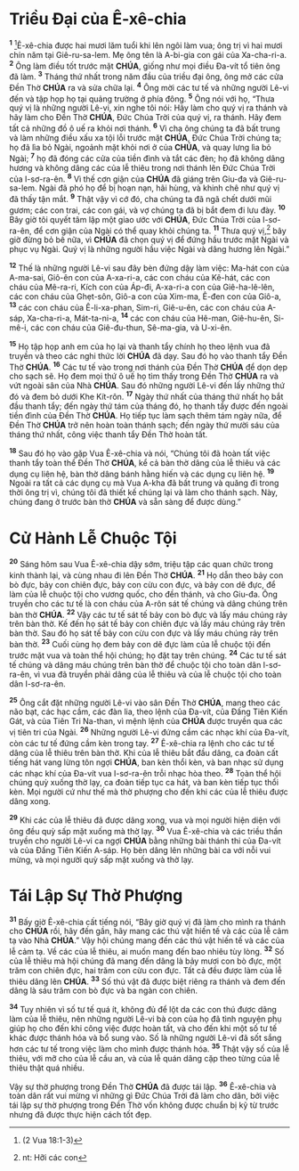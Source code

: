 # Triều Đại của Ê-xê-chia

<sup><b>1</b></sup> [^1@-4d099597-d00d-4738-b6b6-06b63caac84e]Ê-xê-chia được hai mươi lăm tuổi khi lên ngôi làm vua; ông trị vì hai mươi chín năm tại Giê-ru-sa-lem. Mẹ ông tên là A-bi-gia con gái của Xa-cha-ri-a. <sup><b>2</b></sup> Ông làm điều tốt trước mặt **CHÚA**, giống như mọi điều Đa-vít tổ tiên ông đã làm. <sup><b>3</b></sup> Tháng thứ nhất trong năm đầu của triều đại ông, ông mở các cửa Đền Thờ **CHÚA** ra và sửa chữa lại. <sup><b>4</b></sup> Ông mời các tư tế và những người Lê-vi đến và tập họp họ tại quảng trường ở phía đông. <sup><b>5</b></sup> Ông nói với họ, “Thưa quý vị là những người Lê-vi, xin nghe tôi nói: Hãy làm cho quý vị ra thánh và hãy làm cho Đền Thờ **CHÚA**, Đức Chúa Trời của quý vị, ra thánh. Hãy đem tất cả những đồ ô uế ra khỏi nơi thánh. <sup><b>6</b></sup> Vì cha ông chúng ta đã bất trung và làm những điều xấu xa tội lỗi trước mặt **CHÚA**, Đức Chúa Trời chúng ta; họ đã lìa bỏ Ngài, ngoảnh mặt khỏi nơi ở của **CHÚA**, và quay lưng lìa bỏ Ngài; <sup><b>7</b></sup> họ đã đóng các cửa của tiền đình và tắt các đèn; họ đã không dâng hương và không dâng các của lễ thiêu trong nơi thánh lên Đức Chúa Trời của I-sơ-ra-ên. <sup><b>8</b></sup> Vì thế cơn giận của **CHÚA** đã giáng trên Giu-đa và Giê-ru-sa-lem. Ngài đã phó họ để bị hoạn nạn, hãi hùng, và khinh chê như quý vị đã thấy tận mắt. <sup><b>9</b></sup> Thật vậy vì cớ đó, cha chúng ta đã ngã chết dưới mũi gươm; các con trai, các con gái, và vợ chúng ta đã bị bắt đem đi lưu đày. <sup><b>10</b></sup> Bây giờ tôi quyết tâm lập một giao ước với **CHÚA**, Đức Chúa Trời của I-sơ-ra-ên, để cơn giận của Ngài có thể quay khỏi chúng ta. <sup><b>11</b></sup> Thưa quý vị,[^1-4d099597-d00d-4738-b6b6-06b63caac84e] bây giờ đừng bỏ bê nữa, vì **CHÚA** đã chọn quý vị để đứng hầu trước mặt Ngài và phục vụ Ngài. Quý vị là những người hầu việc Ngài và dâng hương lên Ngài.”

<sup><b>12</b></sup> Thế là những người Lê-vi sau đây bèn đứng dậy làm việc: Ma-hát con của A-ma-sai, Giô-ên con của A-xa-ri-a, các con cháu của Kê-hát, các con cháu của Mê-ra-ri, Kích con của Áp-đi, A-xa-ri-a con của Giê-ha-lê-lên, các con cháu của Ghẹt-sôn, Giô-a con của Xim-ma, Ê-đen con của Giô-a, <sup><b>13</b></sup> các con cháu của Ê-li-xa-phan, Sim-ri, Giê-u-ên, các con cháu của A-sáp, Xa-cha-ri-a, Mát-ta-ni-a, <sup><b>14</b></sup> các con cháu của Hê-man, Giê-hu-ên, Si-mê-i, các con cháu của Giê-đu-thun, Sê-ma-gia, và U-xi-ên.

<sup><b>15</b></sup> Họ tập họp anh em của họ lại và thanh tẩy chính họ theo lệnh vua đã truyền và theo các nghi thức lời **CHÚA** đã dạy. Sau đó họ vào thanh tẩy Đền Thờ **CHÚA**. <sup><b>16</b></sup> Các tư tế vào trong nơi thánh của Đền Thờ **CHÚA** để dọn dẹp cho sạch sẽ. Họ đem mọi thứ ô uế họ tìm thấy trong Đền Thờ **CHÚA** ra và vứt ngoài sân của Nhà **CHÚA**. Sau đó những người Lê-vi đến lấy những thứ đó và đem bỏ dưới Khe Kít-rôn. <sup><b>17</b></sup> Ngày thứ nhất của tháng thứ nhất họ bắt đầu thanh tẩy; đến ngày thứ tám của tháng đó, họ thanh tẩy được đến ngoài tiền đình của Đền Thờ **CHÚA**. Họ tiếp tục làm sạch thêm tám ngày nữa, để Đền Thờ **CHÚA** trở nên hoàn toàn thánh sạch; đến ngày thứ mười sáu của tháng thứ nhất, công việc thanh tẩy Đền Thờ hoàn tất.

<sup><b>18</b></sup> Sau đó họ vào gặp Vua Ê-xê-chia và nói, “Chúng tôi đã hoàn tất việc thanh tẩy toàn thể Đền Thờ **CHÚA**, kể cả bàn thờ dâng của lễ thiêu và các dụng cụ liên hệ, bàn thờ dâng bánh hằng hiến và các dụng cụ liên hệ. <sup><b>19</b></sup> Ngoài ra tất cả các dụng cụ mà Vua A-kha đã bất trung và quăng đi trong thời ông trị vì, chúng tôi đã thiết kế chúng lại và làm cho thánh sạch. Này, chúng đang ở trước bàn thờ **CHÚA** và sẵn sàng để được dùng.”

# Cử Hành Lễ Chuộc Tội

<sup><b>20</b></sup> Sáng hôm sau Vua Ê-xê-chia dậy sớm, triệu tập các quan chức trong kinh thành lại, và cùng nhau đi lên Đền Thờ **CHÚA**. <sup><b>21</b></sup> Họ dẫn theo bảy con bò đực, bảy con chiên đực, bảy con cừu con đực, và bảy con dê đực, để làm của lễ chuộc tội cho vương quốc, cho đền thánh, và cho Giu-đa. Ông truyền cho các tư tế là con cháu của A-rôn sát tế chúng và dâng chúng trên bàn thờ **CHÚA**. <sup><b>22</b></sup> Vậy các tư tế sát tế bảy con bò đực và lấy máu chúng rảy trên bàn thờ. Kế đến họ sát tế bảy con chiên đực và lấy máu chúng rảy trên bàn thờ. Sau đó họ sát tế bảy con cừu con đực và lấy máu chúng rảy trên bàn thờ. <sup><b>23</b></sup> Cuối cùng họ đem bảy con dê đực làm của lễ chuộc tội đến trước mặt vua và toàn thể hội chúng; họ đặt tay trên chúng. <sup><b>24</b></sup> Các tư tế sát tế chúng và dâng máu chúng trên bàn thờ để chuộc tội cho toàn dân I-sơ-ra-ên, vì vua đã truyền phải dâng của lễ thiêu và của lễ chuộc tội cho toàn dân I-sơ-ra-ên.

<sup><b>25</b></sup> Ông cắt đặt những người Lê-vi vào sân Đền Thờ **CHÚA**, mang theo các não bạt, các hạc cầm, các đàn lia, theo lệnh của Đa-vít, của Đấng Tiên Kiến Gát, và của Tiên Tri Na-than, vì mệnh lệnh của **CHÚA** được truyền qua các vị tiên tri của Ngài. <sup><b>26</b></sup> Những người Lê-vi đứng cầm các nhạc khí của Đa-vít, còn các tư tế đứng cầm kèn trong tay. <sup><b>27</b></sup> Ê-xê-chia ra lệnh cho các tư tế dâng của lễ thiêu trên bàn thờ. Khi của lễ thiêu bắt đầu dâng, ca đoàn cất tiếng hát vang lừng tôn ngợi **CHÚA**, ban kèn thổi kèn, và ban nhạc sử dụng các nhạc khí của Đa-vít vua I-sơ-ra-ên trỗi nhạc hòa theo. <sup><b>28</b></sup> Toàn thể hội chúng quỳ xuống thờ lạy, ca đoàn tiếp tục ca hát, và ban kèn tiếp tục thổi kèn. Mọi người cứ như thế mà thờ phượng cho đến khi các của lễ thiêu được dâng xong.

<sup><b>29</b></sup> Khi các của lễ thiêu đã được dâng xong, vua và mọi người hiện diện với ông đều quỳ sấp mặt xuống mà thờ lạy. <sup><b>30</b></sup> Vua Ê-xê-chia và các triều thần truyền cho người Lê-vi ca ngợi **CHÚA** bằng những bài thánh thi của Đa-vít và của Đấng Tiên Kiến A-sáp. Họ bèn dâng lên những bài ca với nỗi vui mừng, và mọi người quỳ sấp mặt xuống và thờ lạy.

# Tái Lập Sự Thờ Phượng

<sup><b>31</b></sup> Bấy giờ Ê-xê-chia cất tiếng nói, “Bây giờ quý vị đã làm cho mình ra thánh cho **CHÚA** rồi, hãy đến gần, hãy mang các thú vật hiến tế và các của lễ cảm tạ vào Nhà **CHÚA**.” Vậy hội chúng mang đến các thú vật hiến tế và các của lễ cảm tạ. Về các của lễ thiêu, ai muốn mang đến bao nhiêu tùy lòng. <sup><b>32</b></sup> Số của lễ thiêu mà hội chúng đã mang đến dâng là bảy mươi con bò đực, một trăm con chiên đực, hai trăm con cừu con đực. Tất cả đều được làm của lễ thiêu dâng lên **CHÚA**. <sup><b>33</b></sup> Số thú vật đã được biệt riêng ra thánh và đem đến dâng là sáu trăm con bò đực và ba ngàn con chiên.

<sup><b>34</b></sup> Tuy nhiên vì số tư tế quá ít, không đủ để lột da các con thú được dâng làm của lễ thiêu, nên những người Lê-vi bà con của họ đã tình nguyện phụ giúp họ cho đến khi công việc được hoàn tất, và cho đến khi một số tư tế khác được thánh hóa và bổ sung vào. Số là những người Lê-vi đã sốt sắng hơn các tư tế trong việc làm cho mình được thánh hóa. <sup><b>35</b></sup> Thật vậy số của lễ thiêu, với mỡ cho của lễ cầu an, và của lễ quán dâng cặp theo từng của lễ thiêu thật quá nhiều.

Vậy sự thờ phượng trong Đền Thờ **CHÚA** đã được tái lập. <sup><b>36</b></sup> Ê-xê-chia và toàn dân rất vui mừng vì những gì Đức Chúa Trời đã làm cho dân, bởi việc tái lập sự thờ phượng trong Đền Thờ vốn không được chuẩn bị kỹ từ trước nhưng đã được thực hiện cách tốt đẹp.

[^1-4d099597-d00d-4738-b6b6-06b63caac84e]: nt: Hỡi các con

[^1@-4d099597-d00d-4738-b6b6-06b63caac84e]: (2 Vua 18:1-3)
